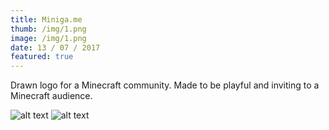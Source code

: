 ```yaml
---
title: Miniga.me
thumb: /img/1.png
image: /img/1.png
date: 13 / 07 / 2017
featured: true
---
```

Drawn logo for a Minecraft community. Made to be playful and inviting to a Minecraft audience.

![alt text](/img/minigame_sketch.png "Miniga.me sketch")
![alt text](/img/minigame.png "Preview of different sizes")
